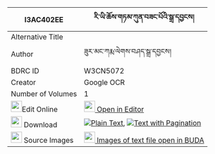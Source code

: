 |I3AC402EE|རི་ཡི་ཆོས་གཏམ་ཀུན་བཟང་པོའི་སྒྲ་དབྱངས། 
| --- | --- 
|Alternative Title |
|Author| ཟུར་མང་ཀརྨ་ལེགས་བཤད་སྒྲ་དབྱངས།
|BDRC ID | W3CN5072
|Creator | Google OCR
|Number of Volumes| 1
|<img width="25" src="https://img.icons8.com/color/25/000000/edit-property.png">Edit Online| [<img width="25" src="https://avatars.githubusercontent.com/u/45091458?s=200&v=4"> Open in Editor](http://editor.openpecha.org/I3AC402EE)
|<img width="25" src="https://img.icons8.com/fluent/48/000000/download-2.png"/>  Download | [![](https://img.icons8.com/color/20/000000/txt.png)Plain Text](https://github.com/Openpecha/I3AC402EE/releases/download/v1/ri_yi_cho_tam_kunzangpo_i_dray_plain_I3AC402EE.zip), [![](https://img.icons8.com/color/20/000000/txt.png)Text with Pagination](https://github.com/Openpecha/I3AC402EE/releases/download/v1/ri_yi_cho_tam_kunzangpo_i_dray_pages_I3AC402EE.zip)
|<img width="25" src="https://img.icons8.com/plasticine/100/000000/pictures-folder.png"/>  Source Images | [<img width="25" src="https://library.bdrc.io/icons/BUDA-small.svg"> Images of text file open in BUDA](https://library.bdrc.io/show/bdr:W3CN5072)